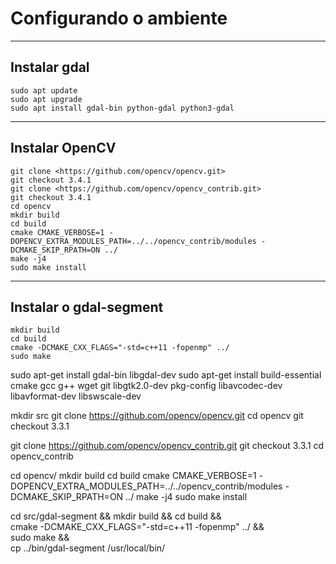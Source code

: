 # Configurando o ambiente

___________________________________________________

## Instalar gdal

```sudo add-apt-repository -y ppa:ubuntugis/ppa
sudo apt update
sudo apt upgrade
sudo apt install gdal-bin python-gdal python3-gdal
```

___________________________________________________

## Instalar OpenCV

```sudo apt-get install gcc g++ git cmake
git clone <https://github.com/opencv/opencv.git>
git checkout 3.4.1
git clone <https://github.com/opencv/opencv_contrib.git>
git checkout 3.4.1
cd opencv
mkdir build
cd build
cmake CMAKE_VERBOSE=1 -DOPENCV_EXTRA_MODULES_PATH=../../opencv_contrib/modules -DCMAKE_SKIP_RPATH=ON ../
make -j4
sudo make install
```

___________________________________________________

## Instalar o gdal-segment

```cd gdal-segment
mkdir build
cd build
cmake -DCMAKE_CXX_FLAGS="-std=c++11 -fopenmp" ../
sudo make
```


sudo apt-get install gdal-bin libgdal-dev
sudo apt-get install build-essential cmake gcc g++ wget git libgtk2.0-dev pkg-config libavcodec-dev libavformat-dev libswscale-dev


mkdir src
git clone https://github.com/opencv/opencv.git
cd opencv
git checkout 3.3.1

git clone https://github.com/opencv/opencv_contrib.git
git checkout 3.3.1
cd opencv_contrib

cd opencv/ 
mkdir build 
cd build 
cmake CMAKE_VERBOSE=1 -DOPENCV_EXTRA_MODULES_PATH=../../opencv_contrib/modules -DCMAKE_SKIP_RPATH=ON ../
make -j4
sudo make install

cd src/gdal-segment && mkdir build && cd build &&\
        cmake -DCMAKE_CXX_FLAGS="-std=c++11 -fopenmp" ../ &&\
        sudo make &&\
        cp ../bin/gdal-segment /usr/local/bin/